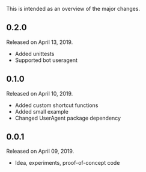 This is intended as an overview of the major changes.

## 0.2.0

Released on April 13, 2019.

* Added unittests
* Supported bot useragent

## 0.1.0

Released on April 10, 2019.

* Added custom shortcut functions
* Added small example
* Changed UserAgent package dependency

## 0.0.1

Released on April 09, 2019.

* Idea, experiments, proof-of-concept code
